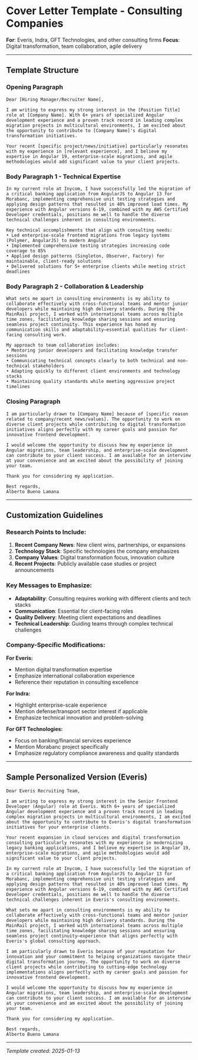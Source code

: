 # Cover Letter Template - Consulting Companies

**For**: Everis, Indra, GFT Technologies, and other consulting firms
**Focus**: Digital transformation, team collaboration, agile delivery

---

## Template Structure

### Opening Paragraph
```
Dear [Hiring Manager/Recruiter Name],

I am writing to express my strong interest in the [Position Title] role at [Company Name]. With 6+ years of specialized Angular development experience and a proven track record in leading complex migration projects in multicultural environments, I am excited about the opportunity to contribute to [Company Name]'s digital transformation initiatives.

Your recent [specific project/news/initiative] particularly resonates with my experience in [relevant experience], and I believe my expertise in Angular 19, enterprise-scale migrations, and agile methodologies would add significant value to your client projects.
```

### Body Paragraph 1 - Technical Expertise
```
In my current role at Inycom, I have successfully led the migration of a critical banking application from AngularJS to Angular 13 for Morabanc, implementing comprehensive unit testing strategies and applying design patterns that resulted in 40% improved load times. My experience with Angular versions 6-19, combined with my AWS Certified Developer credentials, positions me well to handle the diverse technical challenges inherent in consulting environments.

Key technical accomplishments that align with consulting needs:
• Led enterprise-scale frontend migrations from legacy systems (Polymer, AngularJS) to modern Angular
• Implemented comprehensive testing strategies increasing code coverage to 85%
• Applied design patterns (Singleton, Observer, Factory) for maintainable, client-ready solutions
• Delivered solutions for 5+ enterprise clients while meeting strict deadlines
```

### Body Paragraph 2 - Collaboration & Leadership
```
What sets me apart in consulting environments is my ability to collaborate effectively with cross-functional teams and mentor junior developers while maintaining high delivery standards. During the MainRail project, I worked with international teams across multiple time zones, facilitating knowledge sharing sessions and ensuring seamless project continuity. This experience has honed my communication skills and adaptability—essential qualities for client-facing consulting work.

My approach to team collaboration includes:
• Mentoring junior developers and facilitating knowledge transfer sessions
• Communicating technical concepts clearly to both technical and non-technical stakeholders
• Adapting quickly to different client environments and technology stacks
• Maintaining quality standards while meeting aggressive project timelines
```

### Closing Paragraph
```
I am particularly drawn to [Company Name] because of [specific reason related to company/recent news/values]. The opportunity to work on diverse client projects while contributing to digital transformation initiatives aligns perfectly with my career goals and passion for innovative frontend development.

I would welcome the opportunity to discuss how my experience in Angular migrations, team leadership, and enterprise-scale development can contribute to your client success. I am available for an interview at your convenience and am excited about the possibility of joining your team.

Thank you for considering my application.

Best regards,
Alberto Bueno Lamana
```

---

## Customization Guidelines

### Research Points to Include:
1. **Recent Company News**: New client wins, partnerships, or expansions
2. **Technology Stack**: Specific technologies the company emphasizes
3. **Company Values**: Digital transformation focus, innovation culture
4. **Recent Projects**: Publicly available case studies or project announcements

### Key Messages to Emphasize:
- **Adaptability**: Consulting requires working with different clients and tech stacks
- **Communication**: Essential for client-facing roles
- **Quality Delivery**: Meeting client expectations and deadlines
- **Technical Leadership**: Guiding teams through complex technical challenges

### Company-Specific Modifications:

**For Everis:**
- Mention digital transformation expertise
- Emphasize international collaboration experience
- Reference their reputation in consulting excellence

**For Indra:**
- Highlight enterprise-scale experience
- Mention defense/transport sector interest if applicable
- Emphasize technical innovation and problem-solving

**For GFT Technologies:**
- Focus on banking/financial services experience
- Mention Morabanc project specifically
- Emphasize regulatory compliance awareness and quality standards

---

## Sample Personalized Version (Everis)

```
Dear Everis Recruiting Team,

I am writing to express my strong interest in the Senior Frontend Developer (Angular) role at Everis. With 6+ years of specialized Angular development experience and a proven track record in leading complex migration projects in multicultural environments, I am excited about the opportunity to contribute to Everis's digital transformation initiatives for your enterprise clients.

Your recent expansion in cloud services and digital transformation consulting particularly resonates with my experience in modernizing legacy banking applications, and I believe my expertise in Angular 19, enterprise-scale migrations, and agile methodologies would add significant value to your client projects.

In my current role at Inycom, I have successfully led the migration of a critical banking application from AngularJS to Angular 13 for Morabanc, implementing comprehensive unit testing strategies and applying design patterns that resulted in 40% improved load times. My experience with Angular versions 6-19, combined with my AWS Certified Developer credentials, positions me well to handle the diverse technical challenges inherent in Everis's consulting environments.

What sets me apart in consulting environments is my ability to collaborate effectively with cross-functional teams and mentor junior developers while maintaining high delivery standards. During the MainRail project, I worked with international teams across multiple time zones, facilitating knowledge sharing sessions and ensuring seamless project continuity—experience that aligns perfectly with Everis's global consulting approach.

I am particularly drawn to Everis because of your reputation for innovation and your commitment to helping organizations navigate their digital transformation journey. The opportunity to work on diverse client projects while contributing to cutting-edge technology implementations aligns perfectly with my career goals and passion for innovative frontend development.

I would welcome the opportunity to discuss how my experience in Angular migrations, team leadership, and enterprise-scale development can contribute to your client success. I am available for an interview at your convenience and am excited about the possibility of joining your team.

Thank you for considering my application.

Best regards,
Alberto Bueno Lamana
```

---

*Template created: 2025-01-13*